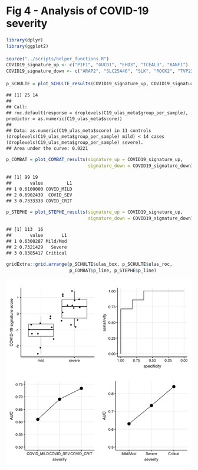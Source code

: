 Fig 4 - Analysis of COVID-19 severity
================

``` r
library(dplyr)
library(ggplot2)

source("../scripts/helper_functions.R")
COVID19_signature_up <- c("PIF1", "GUCD1", "EHD3", "TCEAL3", "BANF1")
COVID19_signature_down <- c("ARAP2", "SLC25A46", "SLK", "ROCK2", "TVP23B", "DOCK5")

p_SCHULTE = plot_SCHULTE_results(COVID19_signature_up, COVID19_signature_down)
```

    ## [1] 25 14
    ## 
    ## Call:
    ## roc.default(response = droplevels(C19_ulas_meta$group_per_sample),     predictor = as.numeric(C19_ulas_meta$score))
    ## 
    ## Data: as.numeric(C19_ulas_meta$score) in 11 controls (droplevels(C19_ulas_meta$group_per_sample) mild) < 14 cases (droplevels(C19_ulas_meta$group_per_sample) severe).
    ## Area under the curve: 0.9221

``` r
p_COMBAT = plot_COMBAT_results(signature_up = COVID19_signature_up, 
                               signature_down = COVID19_signature_down)
```

    ## [1] 99 19
    ##       value         L1
    ## 1 0.6100000 COVID_MILD
    ## 2 0.6902439  COVID_SEV
    ## 3 0.7333333 COVID_CRIT

``` r
p_STEPHE = plot_STEPHE_results(signature_up = COVID19_signature_up, 
                               signature_down = COVID19_signature_down)
```

    ## [1] 113  16
    ##       value       L1
    ## 1 0.6300287 Mild/Mod
    ## 2 0.7321429   Severe
    ## 3 0.8385417 Critical

``` r
gridExtra::grid.arrange(p_SCHULTE$ulas_box, p_SCHULTE$ulas_roc,
                        p_COMBAT$p_line, p_STEPHE$p_line)
```

![](fig_4_C19_severity_files/figure-gfm/unnamed-chunk-1-1.png)<!-- -->
